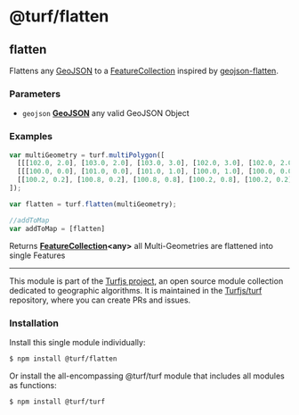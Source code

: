# @turf/flatten

<!-- Generated by documentation.js. Update this documentation by updating the source code. -->

## flatten

Flattens any [GeoJSON][1] to a [FeatureCollection][2] inspired by [geojson-flatten][3].

### Parameters

*   `geojson` **[GeoJSON][4]** any valid GeoJSON Object

### Examples

```javascript
var multiGeometry = turf.multiPolygon([
  [[[102.0, 2.0], [103.0, 2.0], [103.0, 3.0], [102.0, 3.0], [102.0, 2.0]]],
  [[[100.0, 0.0], [101.0, 0.0], [101.0, 1.0], [100.0, 1.0], [100.0, 0.0]],
  [[100.2, 0.2], [100.8, 0.2], [100.8, 0.8], [100.2, 0.8], [100.2, 0.2]]]
]);

var flatten = turf.flatten(multiGeometry);

//addToMap
var addToMap = [flatten]
```

Returns **[FeatureCollection][5]\<any>** all Multi-Geometries are flattened into single Features

[1]: https://tools.ietf.org/html/rfc7946#section-3

[2]: https://tools.ietf.org/html/rfc7946#section-3.3

[3]: https://github.com/tmcw/geojson-flatten

[4]: https://tools.ietf.org/html/rfc7946#section-3

[5]: https://tools.ietf.org/html/rfc7946#section-3.3

<!-- This file is automatically generated. Please don't edit it directly. If you find an error, edit the source file of the module in question (likely index.js or index.ts), and re-run "yarn docs" from the root of the turf project. -->

---

This module is part of the [Turfjs project](https://turfjs.org/), an open source module collection dedicated to geographic algorithms. It is maintained in the [Turfjs/turf](https://github.com/Turfjs/turf) repository, where you can create PRs and issues.

### Installation

Install this single module individually:

```sh
$ npm install @turf/flatten
```

Or install the all-encompassing @turf/turf module that includes all modules as functions:

```sh
$ npm install @turf/turf
```
